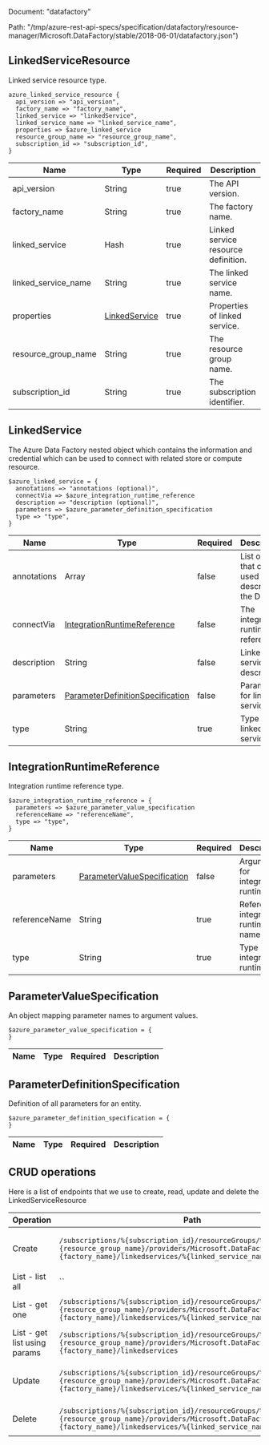 Document: "datafactory"


Path: "/tmp/azure-rest-api-specs/specification/datafactory/resource-manager/Microsoft.DataFactory/stable/2018-06-01/datafactory.json")

## LinkedServiceResource

Linked service resource type.

```puppet
azure_linked_service_resource {
  api_version => "api_version",
  factory_name => "factory_name",
  linked_service => "linkedService",
  linked_service_name => "linked_service_name",
  properties => $azure_linked_service
  resource_group_name => "resource_group_name",
  subscription_id => "subscription_id",
}
```

| Name        | Type           | Required       | Description       |
| ------------- | ------------- | ------------- | ------------- |
|api_version | String | true | The API version. |
|factory_name | String | true | The factory name. |
|linked_service | Hash | true | Linked service resource definition. |
|linked_service_name | String | true | The linked service name. |
|properties | [LinkedService](#linkedservice) | true | Properties of linked service. |
|resource_group_name | String | true | The resource group name. |
|subscription_id | String | true | The subscription identifier. |
        
## LinkedService

The Azure Data Factory nested object which contains the information and credential which can be used to connect with related store or compute resource.

```puppet
$azure_linked_service = {
  annotations => "annotations (optional)",
  connectVia => $azure_integration_runtime_reference
  description => "description (optional)",
  parameters => $azure_parameter_definition_specification
  type => "type",
}
```

| Name        | Type           | Required       | Description       |
| ------------- | ------------- | ------------- | ------------- |
|annotations | Array | false | List of tags that can be used for describing the Dataset. |
|connectVia | [IntegrationRuntimeReference](#integrationruntimereference) | false | The integration runtime reference. |
|description | String | false | Linked service description. |
|parameters | [ParameterDefinitionSpecification](#parameterdefinitionspecification) | false | Parameters for linked service. |
|type | String | true | Type of linked service. |
        
## IntegrationRuntimeReference

Integration runtime reference type.

```puppet
$azure_integration_runtime_reference = {
  parameters => $azure_parameter_value_specification
  referenceName => "referenceName",
  type => "type",
}
```

| Name        | Type           | Required       | Description       |
| ------------- | ------------- | ------------- | ------------- |
|parameters | [ParameterValueSpecification](#parametervaluespecification) | false | Arguments for integration runtime. |
|referenceName | String | true | Reference integration runtime name. |
|type | String | true | Type of integration runtime. |
        
## ParameterValueSpecification

An object mapping parameter names to argument values.

```puppet
$azure_parameter_value_specification = {
}
```

| Name        | Type           | Required       | Description       |
| ------------- | ------------- | ------------- | ------------- |
        
## ParameterDefinitionSpecification

Definition of all parameters for an entity.

```puppet
$azure_parameter_definition_specification = {
}
```

| Name        | Type           | Required       | Description       |
| ------------- | ------------- | ------------- | ------------- |



## CRUD operations

Here is a list of endpoints that we use to create, read, update and delete the LinkedServiceResource

| Operation | Path | Verb | Description | OperationID |
| ------------- | ------------- | ------------- | ------------- | ------------- |
|Create|`/subscriptions/%{subscription_id}/resourceGroups/%{resource_group_name}/providers/Microsoft.DataFactory/factories/%{factory_name}/linkedservices/%{linked_service_name}`|Put|Creates or updates a linked service.|LinkedServices_CreateOrUpdate|
|List - list all|``||||
|List - get one|`/subscriptions/%{subscription_id}/resourceGroups/%{resource_group_name}/providers/Microsoft.DataFactory/factories/%{factory_name}/linkedservices/%{linked_service_name}`|Get|Gets a linked service.|LinkedServices_Get|
|List - get list using params|`/subscriptions/%{subscription_id}/resourceGroups/%{resource_group_name}/providers/Microsoft.DataFactory/factories/%{factory_name}/linkedservices`|Get|Lists linked services.|LinkedServices_ListByFactory|
|Update|`/subscriptions/%{subscription_id}/resourceGroups/%{resource_group_name}/providers/Microsoft.DataFactory/factories/%{factory_name}/linkedservices/%{linked_service_name}`|Put|Creates or updates a linked service.|LinkedServices_CreateOrUpdate|
|Delete|`/subscriptions/%{subscription_id}/resourceGroups/%{resource_group_name}/providers/Microsoft.DataFactory/factories/%{factory_name}/linkedservices/%{linked_service_name}`|Delete|Deletes a linked service.|LinkedServices_Delete|
